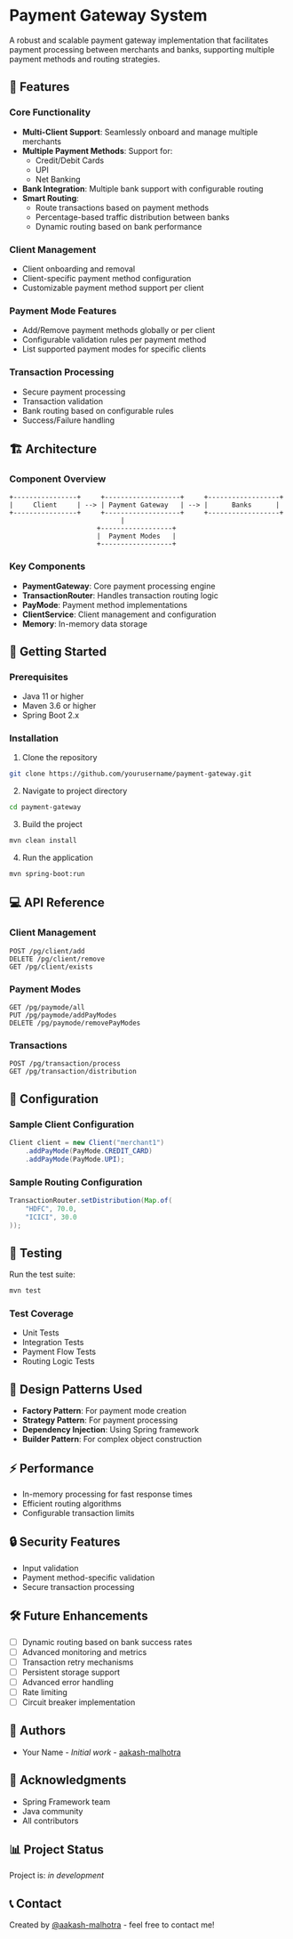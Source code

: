 # Payment Gateway System

A robust and scalable payment gateway implementation that facilitates payment processing between merchants and banks, supporting multiple payment methods and routing strategies.

## 🌟 Features

### Core Functionality
- **Multi-Client Support**: Seamlessly onboard and manage multiple merchants
- **Multiple Payment Methods**: Support for:
  - Credit/Debit Cards
  - UPI
  - Net Banking
- **Bank Integration**: Multiple bank support with configurable routing
- **Smart Routing**: 
  - Route transactions based on payment methods
  - Percentage-based traffic distribution between banks
  - Dynamic routing based on bank performance

### Client Management
- Client onboarding and removal
- Client-specific payment method configuration
- Customizable payment method support per client

### Payment Mode Features
- Add/Remove payment methods globally or per client
- Configurable validation rules per payment method
- List supported payment modes for specific clients

### Transaction Processing
- Secure payment processing
- Transaction validation
- Bank routing based on configurable rules
- Success/Failure handling

## 🏗 Architecture

### Component Overview
```ascii
+----------------+     +-------------------+     +------------------+
|     Client     | --> | Payment Gateway   | --> |      Banks      |
+----------------+     +-------------------+     +------------------+
                            |
                      +------------------+
                      |  Payment Modes   |
                      +------------------+
```

### Key Components
- **PaymentGateway**: Core payment processing engine
- **TransactionRouter**: Handles transaction routing logic
- **PayMode**: Payment method implementations
- **ClientService**: Client management and configuration
- **Memory**: In-memory data storage

## 🚀 Getting Started

### Prerequisites
- Java 11 or higher
- Maven 3.6 or higher
- Spring Boot 2.x

### Installation

1. Clone the repository
```bash
git clone https://github.com/yourusername/payment-gateway.git
```

2. Navigate to project directory
```bash
cd payment-gateway
```

3. Build the project
```bash
mvn clean install
```

4. Run the application
```bash
mvn spring-boot:run
```

## 💻 API Reference

### Client Management
```http
POST /pg/client/add
DELETE /pg/client/remove
GET /pg/client/exists
```

### Payment Modes
```http
GET /pg/paymode/all
PUT /pg/paymode/addPayModes
DELETE /pg/paymode/removePayModes
```

### Transactions
```http
POST /pg/transaction/process
GET /pg/transaction/distribution
```

## 🔧 Configuration

### Sample Client Configuration
```java
Client client = new Client("merchant1")
    .addPayMode(PayMode.CREDIT_CARD)
    .addPayMode(PayMode.UPI);
```

### Sample Routing Configuration
```java
TransactionRouter.setDistribution(Map.of(
    "HDFC", 70.0,
    "ICICI", 30.0
));
```

## 🧪 Testing

Run the test suite:
```bash
mvn test
```

### Test Coverage
- Unit Tests
- Integration Tests
- Payment Flow Tests
- Routing Logic Tests

## 📝 Design Patterns Used

- **Factory Pattern**: For payment mode creation
- **Strategy Pattern**: For payment processing
- **Dependency Injection**: Using Spring framework
- **Builder Pattern**: For complex object construction

## ⚡ Performance

- In-memory processing for fast response times
- Efficient routing algorithms
- Configurable transaction limits

## 🔒 Security Features

- Input validation
- Payment method-specific validation
- Secure transaction processing

## 🛠 Future Enhancements

- [ ] Dynamic routing based on bank success rates
- [ ] Advanced monitoring and metrics
- [ ] Transaction retry mechanisms
- [ ] Persistent storage support
- [ ] Advanced error handling
- [ ] Rate limiting
- [ ] Circuit breaker implementation

## 👥 Authors

- Your Name - *Initial work* - [aakash-malhotra](https://github.com/aakash-malhotra)

## 🙏 Acknowledgments

- Spring Framework team
- Java community
- All contributors

## 📊 Project Status

Project is: _in development_

## 📞 Contact

Created by [@aakash-malhotra](https://github.com/aakash-malhotra) - feel free to contact me!
